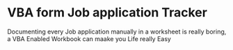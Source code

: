 # VBA form Job application Tracker
 Documenting every Job application manually in a worksheet is really boring, a VBA Enabled Workbook can maake you Life really Easy
